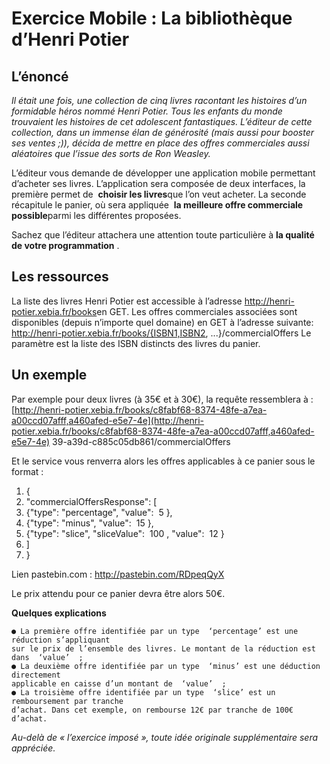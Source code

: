 # Exercice Mobile : La bibliothèque d’Henri Potier

## L’énoncé

_Il était une fois, une collection de cinq livres racontant les histoires d’un formidable héros nommé
Henri Potier. Tous les enfants du monde trouvaient les histoires de cet adolescent fantastiques.
L’éditeur de cette collection, dans un immense élan de générosité (mais aussi pour booster ses
ventes ;)), décida de mettre en place des offres commerciales aussi aléatoires que l’issue des sorts
de Ron Weasley._

L’éditeur vous demande de développer une application mobile permettant d’acheter ses livres.
L’application sera composée de deux interfaces, la première permet de ​ **choisir les livres** ​que
l’on veut acheter. La seconde récapitule le panier, où sera appliquée ​ **la meilleure offre
commerciale possible** ​parmi les différentes proposées.

Sachez que l’éditeur attachera une attention toute particulière à ​ **la qualité de votre
programmation** ​.

## Les ressources

La liste des livres Henri Potier est accessible à l’adresse ​http://henri-potier.xebia.fr/books​ en
GET.
Les offres commerciales associées sont disponibles (depuis n’importe quel domaine) en GET à
l’adresse suivante: ​http://henri-potier.xebia.fr/books/{ISBN1,ISBN2, ...}/commercialOffers
Le paramètre est la liste des ISBN distincts des livres du panier.

## Un exemple

Par exemple pour deux livres (à 35€ et à 30€), la requête ressemblera à :
[http://henri-potier.xebia.fr/books/c8fabf68-8374-48fe-a7ea-a00ccd07afff,a460afed-e5e7-4e](http://henri-potier.xebia.fr/books/c8fabf68-8374-48fe-a7ea-a00ccd07afff,a460afed-e5e7-4e)
39-a39d-c885c05db861/commercialOffers

Et le service vous renverra alors les offres applicables à ce panier sous le format :

1. {
2. ​"commercialOffersResponse"​:​ ​[
3. ​{​"type"​:​ ​"percentage"​,​ ​"value"​:​ ​ 5 ​}​,
4. ​{​"type"​:​ ​"minus"​,​ ​"value"​:​ ​ 15 ​}​,
5. ​{​"type"​:​ ​"slice"​,​ ​"sliceValue"​:​ ​ 100 ​,​ ​"value"​:​ ​ 12 ​}
6. ​]
7. }

Lien pastebin.com : ​http://pastebin.com/RDpeqQyX

Le prix attendu pour ce panier devra être alors 50€.


**Quelques explications**

```
● La première offre identifiée par un type ​ ‘percentage’ est une réduction s’appliquant
sur le prix de l’ensemble des livres. Le montant de la réduction est dans ​ ‘value’ ​ ;
● La deuxième offre identifiée par un type ​ ‘minus’ est une déduction directement
applicable en caisse d’un montant de ​ ‘value’ ​ ;
● La troisième offre identifiée par un type ​ ‘slice’ est un remboursement par tranche
d’achat. Dans cet exemple, on rembourse 12€ par tranche de 100€ d’achat.
```
_Au-delà de « l’exercice imposé », toute idée originale supplémentaire sera appréciée._




